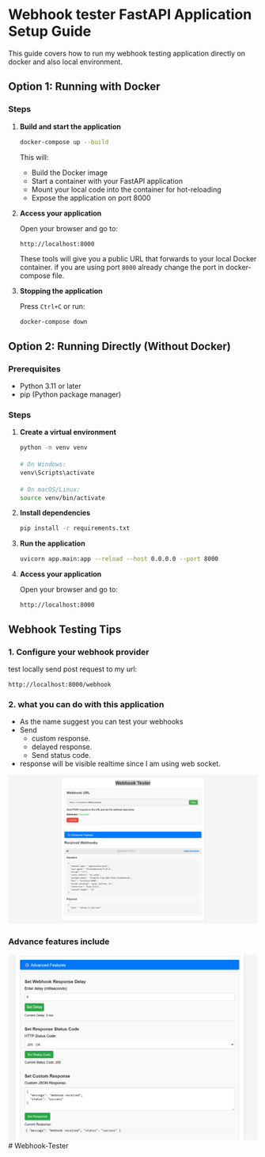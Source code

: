 # Webhook tester FastAPI Application Setup Guide

This guide covers how to run my webhook testing  application directly on docker and also local environment.
## Option 1: Running with Docker

### Steps

1. **Build and start the application**

   ```bash
   docker-compose up --build
   ```

   This will:
   - Build the Docker image
   - Start a container with your FastAPI application
   - Mount your local code into the container for hot-reloading
   - Expose the application on port 8000

2. **Access your application**

   Open your browser and go to:
   ```
   http://localhost:8000
   ```

   These tools will give you a public URL that forwards to your local Docker container. if you are using port `8000` already change the port in docker-compose file.

3. **Stopping the application**

   Press `Ctrl+C` or run:
   ```bash
   docker-compose down
   ```


## Option 2: Running Directly (Without Docker)

### Prerequisites
- Python 3.11 or later
- pip (Python package manager)

### Steps

1. **Create a virtual environment**

   ```bash
   python -m venv venv
   
   # On Windows:
   venv\Scripts\activate
   
   # On macOS/Linux:
   source venv/bin/activate
   ```

2. **Install dependencies**

   ```bash
   pip install -r requirements.txt
   ```

3. **Run the application**

   ```bash
   uvicorn app.main:app --reload --host 0.0.0.0 --port 8000
   ```

4. **Access your application**

   Open your browser and go to:
   ```
   http://localhost:8000
   ```

## Webhook Testing Tips

### 1. Configure your webhook provider

test locally send post request to my url:
```
http://localhost:8000/webhook
```

### 2. what you can do with this application 

- As the name suggest you can test your webhooks
- Send 
  - custom response.
  - delayed response.
  - Send status code.
- response will be visible realtime since I am using web socket.

![img.png](img.png)

### Advance features include 
![img_1.png](img_1.png)
#   W e b h o o k - T e s t e r 
 
 